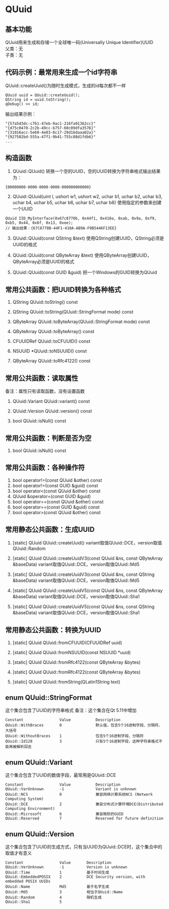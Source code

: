 # QUuid

## 基本功能
QUuid用来生成和存储一个全球唯一码(Universally Unique Identifier)UUID  
父类：无  
子类：无  


## 代码示例：最常用来生成一个id字符串
QUuid::createUuid()为随时生成模式，生成的id每次都不一样
```
QUuid uuid = QUuid::createUuid();
QString id = uuid.toString();
qDebug() << id;
```
输出结果示例：
```
"{57a5d3dc-c761-47eb-9ac1-216fa91362cc}"
"{d75c0470-2c2b-49cc-b757-60c09dfa3576}"
"{31016acc-5e60-4e03-8c17-29d16daaa02a}"
"{927502bd-555a-47f1-9b41-755c88d1fdb6}"
...
```


## 构造函数
1. QUuid::QUuid()
转换一个空的UUID，空的UUID转换为字符串格式输出结果为：
```
{00000000-0000-0000-0000-000000000000}
```

2. QUuid::QUuid(uint l, ushort w1, ushort w2, uchar b1, uchar b2, uchar b3, uchar b4, uchar b5, uchar b6, uchar b7, uchar b8)
使用指定的参数来创建一个UUID
```
QUuid IID_MyInterface(0x67c8770b, 0x44f1, 0x410a, 0xab, 0x9a, 0xf9, 0xb5, 0x44, 0x6f, 0x13, 0xee);
// 输出结果：{67C8770B-44F1-410A-AB9A-F9B5446F13EE}
```

3. QUuid::QUuid(const QString &text)
使用QString创建UUID，QString必须是UUID的格式

4. QUuid::QUuid(const QByteArray &text)
使用QByteArray创建UUID，QByteArray必须是UUID的格式

5. QUuid::QUuid(const GUID &guid)
把一个Windows的GUID转换为QUuid


## 常用公共函数：把UUID转换为各种格式
1. QString QUuid::toString() const

2. QString QUuid::toString(QUuid::StringFormat mode) const

3. QByteArray QUuid::toByteArray(QUuid::StringFormat mode) const

4. QByteArray QUuid::toByteArray() const

5. CFUUIDRef QUuid::toCFUUID() const

6. NSUUID \*QUuid::toNSUUID() const

7. QByteArray QUuid::toRfc4122() const


## 常用公共函数：读取属性
备注：属性只有读取函数，没有设置函数
1. QUuid::Variant QUuid::variant() const

2. QUuid::Version QUuid::version() const

3. bool QUuid::isNull() const


## 常用公共函数：判断是否为空
1. bool QUuid::isNull() const


## 常用公共函数：各种操作符
1. bool operator!=(const QUuid &other) const
2. bool operator!=(const GUID &guid) const
3. bool operator<(const QUuid &other) const
4. QUuid &operator=(const GUID &guid)
5. bool operator==(const QUuid &other) const
6. bool operator==(const GUID &guid) const
7. bool operator>(const QUuid &other) const


## 常用静态公共函数：生成UUID
1. [static] QUuid QUuid::createUuid()
variant取值QUuid::DCE，version取值QUuid::Random

2. [static] QUuid QUuid::createUuidV3(const QUuid &ns, const QByteArray &baseData)
variant取值QUuid::DCE，version取值QUuid::Md5

3. [static] QUuid QUuid::createUuidV3(const QUuid &ns, const QString &baseData)
variant取值QUuid::DCE，version取值QUuid::Md5

4. [static] QUuid QUuid::createUuidV5(const QUuid &ns, const QByteArray &baseData)
variant取值QUuid::DCE，version取值QUuid::Sha1

5. [static] QUuid QUuid::createUuidV5(const QUuid &ns, const QString &baseData)
variant取值QUuid::DCE，version取值QUuid::Sha1


## 常用静态公共函数：转换为UUID
1. [static] QUuid QUuid::fromCFUUID(CFUUIDRef uuid)

2. [static] QUuid QUuid::fromNSUUID(const NSUUID \*uuid)

3. [static] QUuid QUuid::fromRfc4122(const QByteArray &bytes)

4. [static] QUuid QUuid::fromRfc4122(const QByteArray &bytes)

5. [static] QUuid QUuid::fromString(QLatin1String text)


## enum QUuid::StringFormat
这个集合包含了UUID的字符串格式
备注：这个集合在Qt 5.11中增加
```
Constant 				Value 			Description
QUuid::WithBraces 		0 				默认值，包含5个16进制字段、分隔符、大括号
QUuid::WithoutBraces 	1 				包含5个16进制字段、分隔符
QUuid::Id128 			3 				只有5个16进制字段，这种字符串格式不能再被解析回去
```


## enum QUuid::Variant
这个集合包含了UUID的数值字段，最常用是QUuid::DCE
```
Constant 				Value 			Description
QUuid::VarUnknown 		-1 				Variant is unknown
QUuid::NCS 				0 				兼容网络计算系统NCS (Network Computing System)
QUuid::DCE 				2 				兼容分布式计算环境DCE(Distributed Computing Environment)
QUuid::Microsoft 		6 				兼容微软的GUID
QUuid::Reserved 		7 				Reserved for future definition
```


## enum QUuid::Version
这个集合包含了UUID的生成方式，只有当UUID为QUuid::DCE时，这个集合中的取值才有意义
```
Constant 				Value 		Description
QUuid::VerUnknown 		-1 			Version is unknown
QUuid::Time 			1 			基于时间生成
QUuid::EmbeddedPOSIX 	2 			DCE Security version, with embedded POSIX UUIDs
QUuid::Name 			Md5 		基于名字生成
QUuid::Md5 				3 			相当于QUuid::Name
QUuid::Random 			4 			随机生成
QUuid::Sha1 			5
```